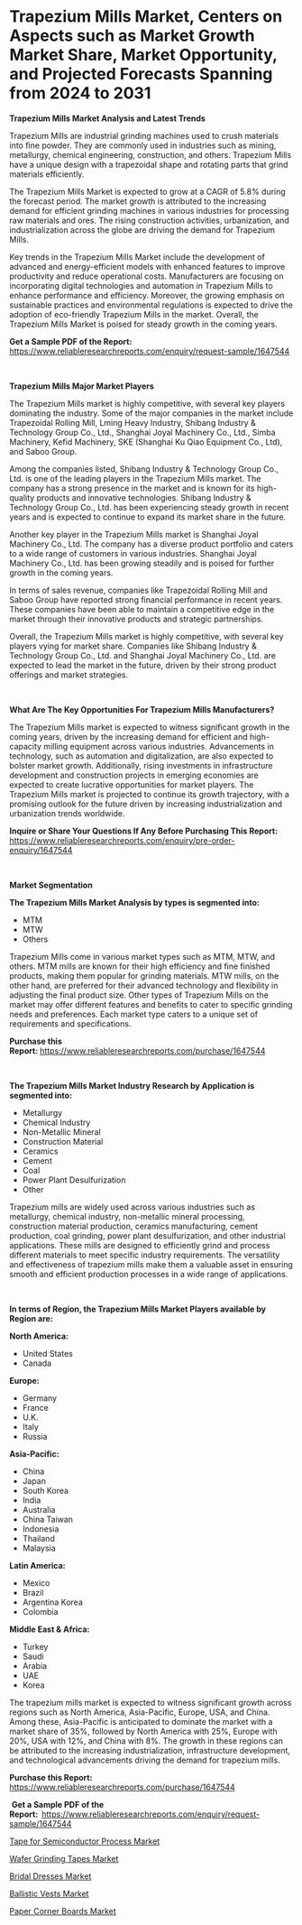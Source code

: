 <p><h1>Trapezium Mills Market, Centers on Aspects such as Market Growth Market Share, Market Opportunity, and Projected Forecasts Spanning from 2024 to 2031</h1></p><p><strong>Trapezium Mills Market Analysis and Latest Trends</strong></p>
<p><p>Trapezium Mills are industrial grinding machines used to crush materials into fine powder. They are commonly used in industries such as mining, metallurgy, chemical engineering, construction, and others. Trapezium Mills have a unique design with a trapezoidal shape and rotating parts that grind materials efficiently.</p><p>The Trapezium Mills Market is expected to grow at a CAGR of 5.8% during the forecast period. The market growth is attributed to the increasing demand for efficient grinding machines in various industries for processing raw materials and ores. The rising construction activities, urbanization, and industrialization across the globe are driving the demand for Trapezium Mills.</p><p>Key trends in the Trapezium Mills Market include the development of advanced and energy-efficient models with enhanced features to improve productivity and reduce operational costs. Manufacturers are focusing on incorporating digital technologies and automation in Trapezium Mills to enhance performance and efficiency. Moreover, the growing emphasis on sustainable practices and environmental regulations is expected to drive the adoption of eco-friendly Trapezium Mills in the market. Overall, the Trapezium Mills Market is poised for steady growth in the coming years.</p></p>
<p><strong>Get a Sample PDF of the Report:&nbsp;</strong> <a href="https://www.reliableresearchreports.com/enquiry/request-sample/1647544">https://www.reliableresearchreports.com/enquiry/request-sample/1647544</a></p>
<p>&nbsp;</p>
<p><strong>Trapezium Mills Major Market Players</strong></p>
<p><p>The Trapezium Mills market is highly competitive, with several key players dominating the industry. Some of the major companies in the market include Trapezoidal Rolling Mill, Lming Heavy Industry, Shibang Industry & Technology Group Co., Ltd., Shanghai Joyal Machinery Co., Ltd., Simba Machinery, Kefid Machinery, SKE (Shanghai Ku Qiao Equipment Co., Ltd), and Saboo Group.</p><p>Among the companies listed, Shibang Industry & Technology Group Co., Ltd. is one of the leading players in the Trapezium Mills market. The company has a strong presence in the market and is known for its high-quality products and innovative technologies. Shibang Industry & Technology Group Co., Ltd. has been experiencing steady growth in recent years and is expected to continue to expand its market share in the future.</p><p>Another key player in the Trapezium Mills market is Shanghai Joyal Machinery Co., Ltd. The company has a diverse product portfolio and caters to a wide range of customers in various industries. Shanghai Joyal Machinery Co., Ltd. has been growing steadily and is poised for further growth in the coming years.</p><p>In terms of sales revenue, companies like Trapezoidal Rolling Mill and Saboo Group have reported strong financial performance in recent years. These companies have been able to maintain a competitive edge in the market through their innovative products and strategic partnerships.</p><p>Overall, the Trapezium Mills market is highly competitive, with several key players vying for market share. Companies like Shibang Industry & Technology Group Co., Ltd. and Shanghai Joyal Machinery Co., Ltd. are expected to lead the market in the future, driven by their strong product offerings and market strategies.</p></p>
<p>&nbsp;</p>
<p><strong>What Are The Key Opportunities For Trapezium Mills Manufacturers?</strong></p>
<p><p>The Trapezium Mills market is expected to witness significant growth in the coming years, driven by the increasing demand for efficient and high-capacity milling equipment across various industries. Advancements in technology, such as automation and digitalization, are also expected to bolster market growth. Additionally, rising investments in infrastructure development and construction projects in emerging economies are expected to create lucrative opportunities for market players. The Trapezium Mills market is projected to continue its growth trajectory, with a promising outlook for the future driven by increasing industrialization and urbanization trends worldwide.</p></p>
<p><strong>Inquire or Share Your Questions If Any Before Purchasing This Report:</strong> <a href="https://www.reliableresearchreports.com/enquiry/pre-order-enquiry/1647544">https://www.reliableresearchreports.com/enquiry/pre-order-enquiry/1647544</a></p>
<p>&nbsp;</p>
<p><strong>Market Segmentation</strong></p>
<p><strong>The Trapezium Mills Market Analysis by types is segmented into:</strong></p>
<p><ul><li>MTM</li><li>MTW</li><li>Others</li></ul></p>
<p><p>Trapezium Mills come in various market types such as MTM, MTW, and others. MTM mills are known for their high efficiency and fine finished products, making them popular for grinding materials. MTW mills, on the other hand, are preferred for their advanced technology and flexibility in adjusting the final product size. Other types of Trapezium Mills on the market may offer different features and benefits to cater to specific grinding needs and preferences. Each market type caters to a unique set of requirements and specifications.</p></p>
<p><strong>Purchase this Report:&nbsp;</strong><a href="https://www.reliableresearchreports.com/purchase/1647544">https://www.reliableresearchreports.com/purchase/1647544</a></p>
<p>&nbsp;</p>
<p><strong>The Trapezium Mills Market Industry Research by Application is segmented into:</strong></p>
<p><ul><li>Metallurgy</li><li>Chemical Industry</li><li>Non-Metallic Mineral</li><li>Construction Material</li><li>Ceramics</li><li>Cement</li><li>Coal</li><li>Power Plant Desulfurization</li><li>Other</li></ul></p>
<p><p>Trapezium mills are widely used across various industries such as metallurgy, chemical industry, non-metallic mineral processing, construction material production, ceramics manufacturing, cement production, coal grinding, power plant desulfurization, and other industrial applications. These mills are designed to efficiently grind and process different materials to meet specific industry requirements. The versatility and effectiveness of trapezium mills make them a valuable asset in ensuring smooth and efficient production processes in a wide range of applications.</p></p>
<p>&nbsp;</p>
<p><strong>In terms of Region, the Trapezium Mills Market Players available by Region are:</strong></p>
<p>
    <p> <strong> North America: </strong>
        <ul>
            <li>United States</li>
            <li>Canada</li>
        </ul>
        </p> 
    <p> <strong> Europe: </strong>
        <ul>
            <li>Germany</li>
            <li>France</li>
            <li>U.K.</li>
            <li>Italy</li>
            <li>Russia</li>
        </ul>
        </p> 
    <p> <strong> Asia-Pacific: </strong>
        <ul>
            <li>China</li>
            <li>Japan</li>
            <li>South Korea</li>
            <li>India</li>
            <li>Australia</li>
            <li>China Taiwan</li>
            <li>Indonesia</li>
            <li>Thailand</li>
            <li>Malaysia</li>
        </ul>
        </p> 
    <p> <strong> Latin America: </strong>
        <ul>
            <li>Mexico</li>
            <li>Brazil</li>
            <li>Argentina Korea</li>
            <li>Colombia</li>
        </ul>
        </p> 
    <p> <strong> Middle East & Africa: </strong>
        <ul>
            <li>Turkey</li>
            <li>Saudi</li>
            <li>Arabia</li>
            <li>UAE</li>
            <li>Korea</li>
        </ul>
    </p>
    </p>
<p><p>The trapezium mills market is expected to witness significant growth across regions such as North America, Asia-Pacific, Europe, USA, and China. Among these, Asia-Pacific is anticipated to dominate the market with a market share of 35%, followed by North America with 25%, Europe with 20%, USA with 12%, and China with 8%. The growth in these regions can be attributed to the increasing industrialization, infrastructure development, and technological advancements driving the demand for trapezium mills.</p></p>
<p><strong>Purchase this Report: </strong><a href="https://www.reliableresearchreports.com/purchase/1647544">https://www.reliableresearchreports.com/purchase/1647544</a></p>
<p>&nbsp;<strong>Get a Sample PDF of the Report:&nbsp;&nbsp;</strong><a href="https://www.reliableresearchreports.com/enquiry/request-sample/1647544">https://www.reliableresearchreports.com/enquiry/request-sample/1647544</a></p>
<p><strong></strong></p>
<p><p><a href="https://silk-columnist-571.notion.site/Tape-for-Semiconductor-Process-Market-Research-Report-Reveals-The-Latest-Trends-And-Opportunities-of-eab750aa3339488ab7cec81462d243e0">Tape for Semiconductor Process Market</a></p><p><a href="https://cat-emmental-94b.notion.site/Wafer-Grinding-Tapes-Market-Furnish-Information-about-Market-Size-Market-Share-Market-Dynamics-an-b05ca86937d54c1895f72ba616a322b7">Wafer Grinding Tapes Market</a></p><p><a href="https://view.publitas.com/reportprime-1/bridal-dresses-market-research-report-unlocks-analysis-on-the-market-financial-status-market-size-and-market-revenue-upto-2031/">Bridal Dresses Market</a></p><p><a href="https://view.publitas.com/reportprime-1/ballistic-vests-market-research-report-provides-critical-insights-that-can-help-shape-business-development-and-investment-strategies/">Ballistic Vests Market</a></p><p><a href="https://silk-columnist-571.notion.site/Paper-Corner-Boards-Market-Research-Report-Provides-thorough-Industry-Overview-which-offers-an-In-D-1112ca82f04f472cb571c307e8313499">Paper Corner Boards Market</a></p></p>